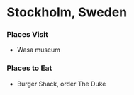 # Stockholm, Sweden

### Places Visit
- Wasa museum


### Places to Eat
- Burger Shack, order The Duke
